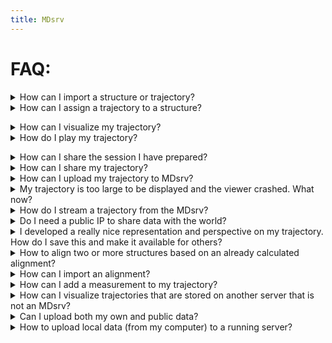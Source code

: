 ```yaml
---
title: MDsrv
---
```


# FAQ:

<div class='faq'>

<a name='t-import'></a>
<details>
    <summary>How can I import a structure or trajectory?</summary>
<p><div markdown="1">
You can find a detailed description on how to import structures and trajectories, inluding a video, in the tutorial section under <a href="tutorial.html#t-import">Importing structures and trajectories</a>.
</div></p></details>

<details>
    <summary>How can I assign a trajectory to a structure?</summary>
<p><div markdown="1">
You can find a detailes description on how to assign a trajectory to a structure, including a video, in the tutorial section under <a href="tutorial.html#t-assign-traj">Assign a trajectory to a structure</a>.
</div></p></details>

<a name='faq-vis-traj'></a>
<details>
    <summary>How can I visualize my trajectory?</summary>
<p><div markdown="1">
To visualize your trajectory follow the steps in the tutorials:
- <a href="tutorial.html#t-import">Importing structures and trajectories</a>
- <a href="tutorial.html#t-assign-traj">Assign a trajectory to a structure</a>
- <a href="tutorial.html#t-play">Play trajectory</a>
</div></p></details>

<details>
    <summary>How do I play my trajectory?</summary>
<p><div markdown="1">
You can find a detailed description on how to play a trajectory, inluding a video, in the tutorial section under <a href="tutorial.html#t-play">Play trajectory</a>.
</div></p></details>

<a name='faq-share-session'></a>
<details>
    <summary>How can I share the session I have prepared?</summary>
<p><div markdown="1">
You can share your session in two ways. A detailed description on how to share a session, inluding a video, can be found in the tutorial section under <a href="tutorial.html#t-share-session">Sharing a session</a>.
</div></p></details>

<details>
    <summary>How can I share my trajectory?</summary>
<p><div markdown="1">
You can share your trajectory by sharing your session. Check out the Tutorial <a href="tutorial.html#t-share-session">Sharing a session</a>.
</div></p></details>

<details>
    <summary>How can I upload my trajectory to MDsrv?</summary>
<p><div markdown="1">
You can upload a trajectory to the MDsrv for streaming. Note that the trajectory must be publicly available on a server. Follow the steps in the tutorial <a href="tutorial.html#t-upload-traj">Upload a trajectory to the MDsrv</a>.
</div></p></details>

<details>
    <summary>My trajectory is too large to be displayed and the viewer crashed. What now?</summary>
<p><div markdown="1">
To visualize and share large trajectories, you either need to set up your own server or upload the trajectory to our MDsrv.

To set up your own MDsrv, check out the <a href="install.html">Install</a> page.

To upload the trajectory to our server, check out the tutorial <a href="tutorial.html#t-upload-traj">Upload a trajectory to the MDsrv</a>.
</div></p></details>

<details>
    <summary>How do I stream a trajectory from the MDsrv?</summary>
<p><div markdown="1">
You can find a detailed description on how to stream a trajectory from the MDsrv, inluding a video, in the tutorial section under <a href="tutorial.html#t-stream-traj">Stream a trajectory from the MDsrv</a>.
</div></p></details>

<details>
    <summary>Do I need a public IP to share data with the world?</summary>
<p><div markdown="1">
To make your server globally visible you need a public IP. Otherwise it is only visible to devices within your local network.
</div></p></details>

<details>
    <summary>I developed a really nice representation and perspective on my trajectory. How do I save this and make it available for others?</summary>
<p><div markdown="1">
Check out the FAQ: <a href="#faq-share-session">How can I share the session I have prepared?</a>
</div></p></details>

<details>
    <summary>How to align two or more structures based on an already calculated alignment?</summary>
<p><div markdown="1">
You can find a detailed description on how to align two or more structures based on an already calculated alignment, inluding a video, in the tutorial section under <a href="tutorial.html#t-alignment">Superpose structures based on a sequence alignment</a>.
</div></p></details>

<details>
    <summary>How can I import an alignment?</summary>
<p><div markdown="1">
Import the Clustal file (.aln) using the Open Local Files menu in the Home panel on the left-hand side. 

To match the alignemnt to structures, check out the tutorial on <a href="tutorial.html#t-alignment">Superpose structures based on a sequence alignment</a>.
</div></p></details>

<details>
    <summary>How can I add a measurement to my trajectory?</summary>
<p><div markdown="1">
You can find a detailed description on how to add a measurement to a trajectory, inluding a video, in the tutorial section under <a href="tutorial.html#t-plot">Superpose structures based on a sequence alignment</a>. The first part covers the adding of a measurement to the trajectory.
</div></p></details>

<details>
    <summary>How can I visualize trajectories that are stored on another server that is not an MDsrv?</summary>
<p><div markdown="1">
You can download the trajectory to your computer and follow the steps on <a href="faq-vis-traj">how to visualize your trajectory</a>.

If the trajectory is too large to vizualize it this way, you can upload it to our MDsrv by follow the steps in the tutorial <a href="tutorial.html#t-upload-traj">Upload a trajectory to the MDsrv</a>.

You can also set up your own MDsrv to stream the trajectory. Check out the <a href="install.html">Installation</a> page.
</div></p></details>

<details>
    <summary>Can I upload both my own and public data?</summary>
<p><div markdown="1">
Yes, you can upload your own and public data. Check out the tutorial on <a href="tutorial.html#t-import">Importing structures and trajectories</a>.
</div></p></details>

<details>
    <summary>How to upload local data (from my computer) to a running server?</summary>
<p><div markdown="1">
To upload the data you have locally stored on your computer you first have to import the data into the client and prepare a session to your desires. Then you can store this session on a running server by following the steps in the tutorial on <a href="tutorial.html#t-share-session">Sharing a session</a>.

If you want to upload a trajectory to the MDsrv, because it is too large to vizualize without the client crashing, you can upload the trajectory to the MDsrv by following the steps in the tutorial <a href="tutorial.html#t-upload-traj">Upload a trajectory to the MDsrv</a>.

<details>
    <summary>How to import data from other public servers (such as the Protein Data Bank)?</summary>
<p><div markdown="1">
It is possible to directly import data from public data bases like the PDB. Just follow the tutorial on <a href="tutorial.html#t-import">Importing structures and trajectories</a>.
</div></p></details>

<details>
    <summary>Do I have to install MDsrv myself to visualize and share my trajectories?</summary>
<p><div markdown="1">
No, you can use our server to visualize and share your trajectories. You can find different Tutorials on how to import and share structures and trajectories on the <a href="tutorial.html">Tutorial</a> page.
</div></p></details>

<details>
    <summary></summary>
<p><div markdown="1">

</div></p></details>

</div>

## How can I select a chain or atoms to be shown or highlighted?

## How can I change the coloring and representation of my molecules?

## How long are remote sessions available that I upload to the server?

## I only want a specific part of my structure to be visible, how do I achieve this?

## I added a measurement to my trajectory, but it is not updating when I change the frame?

## I added a measurement to my trajectory, but there is no time-trace plot available?

## I selected an amino acid in the seuquence view at the top to zoom into my trajectory, but I get an overlay of another structure. Why is this happening?

## Can I download my viszualization as an image or video?

## How do I add a measurement?

## I want to select a chain or atom and not focus on it. How?

## How can I open and close the panels?

## Why do I not see a structure or trajectory?

## Can I change the play mode of the trajectory?

## Why is only part of my trajectory moving? Why is there an overlapping?

## How do I get the URL to my saved session?

## How can I add a sequence alignment






























